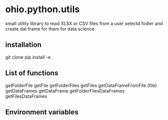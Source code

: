 # ohio.python.utils
small utility library to read XLSX or CSV files from a user selectd fodler and create dat frame for them for data science

## installation
git clone 
pip install -e .

## List of functions

getFolderFile
getFile
getFolderFiles
getFiles
getDataFrameFromFile (file)
getDataFrames
getDataFrame
getFolderFilesDataFrames
getFilesDataFrames

## Environment variables


